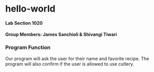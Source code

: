 # hello-world
#### Lab Section 1020
#### Group Members: James Sanchioli & Shivangi Tiwari
### Program Function
Our program will ask the user for their name and favorite recipe. 
The program will also confirm if the user is allowed to use cutlery. 
